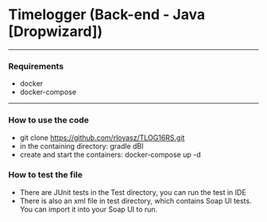 # Timelogger (Back-end - Java [Dropwizard])

----
### Requirements

* docker 
* docker-compose

----


### How to use the code

* git clone https://github.com/rlovasz/TLOG16RS.git
* in the containing directory: gradle dBI
* create and start the containers: docker-compose up -d


### How to test the file

* There are JUnit tests in the Test directory, you can run the test in IDE
* There is also an xml file in test directory, which contains Soap UI tests. You can import it into your Soap UI to run.
